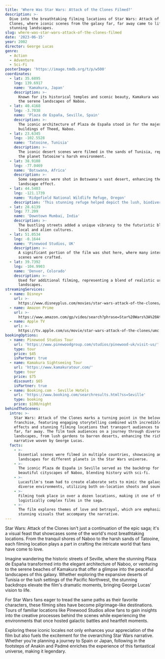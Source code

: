 ```yaml
---
title: 'Where Was Star Wars: Attack of the Clones Filmed?'
description: >-
  Dive into the breathtaking filming locations of Star Wars: Attack of the
  Clones, where iconic scenes from the galaxy far, far away came to life in
  stunning landscapes.
slug: where-was-star-wars-attack-of-the-clones-filmed
date: '2023-06-15'
year: 2002
director: George Lucas
genre:
  - Action
  - Adventure
  - Sci-Fi
posterImage: 'https://image.tmdb.org/t/p/w500'
coordinates:
  - lat: 35.6895
    lng: 139.6917
    name: 'Kamakura, Japan'
    description: >-
      Known for its historical temples and scenic beauty, Kamakura was used for
      the serene landscapes of Naboo.
  - lat: 40.4168
    lng: -3.7038
    name: 'Plaza de España, Seville, Spain'
    description: >-
      The iconic architecture of Plaza de España stood in for the majestic
      buildings of Theed, Naboo.
  - lat: 23.6345
    lng: -102.5528
    name: 'Tatooine, Tunisia'
    description: >-
      The iconic desert scenes were filmed in the sands of Tunisia, replicating
      the planet Tatooine's harsh environment.
  - lat: 38.9108
    lng: -77.0469
    name: 'Botswana, Africa'
    description: >-
      Some sequences were shot in Botswana's vast desert, enhancing the alien
      landscape effect.
  - lat: 44.5403
    lng: -121.1739
    name: 'Ridgefield National Wildlife Refuge, Oregon'
    description: 'This stunning refuge helped depict the lush, biodiverse world of Naboo.'
  - lat: 28.6139
    lng: 77.209
    name: 'Downtown Mumbai, India'
    description: >-
      The bustling streets added a unique vibrancy to the futuristic blending of
      local and alien cultures.
  - lat: 51.0534
    lng: -0.1644
    name: 'Pinewood Studios, UK'
    description: >-
      A significant portion of the film was shot here, where many interior
      scenes were crafted.
  - lat: 39.7392
    lng: -104.9903
    name: 'Denver, Colorado'
    description: >-
      Used for additional filming, representing a blend of realistic urban
      landscapes.
streamingServices:
  - name: Disney+
    url: >-
      https://www.disneyplus.com/movies/star-wars-attack-of-the-clones/7EIFWbnl7Gv0
  - name: Amazon Prime
    url: >-
      https://www.amazon.com/gp/video/search?phrase=Star%20Wars%3A%20Attack%20of%20the%20Clones
  - name: Apple TV
    url: >-
      https://tv.apple.com/us/movie/star-wars-attack-of-the-clones/umc.cmc.8t3rykg5fjhb9mcgo80g1to3f
bookingOptions:
  - name: Pinewood Studios Tour
    url: 'https://www.pinewoodgroup.com/studios/pinewood-uk/visit-us/'
    type: tour
    price: $45
    isPartner: true
  - name: Kamakura Sightseeing Tour
    url: 'https://www.kamakuratour.com/'
    type: tour
    price: $75
    discount: $65
    isPartner: true
  - name: Booking.com - Seville Hotels
    url: 'https://www.booking.com/searchresults.html?ss=Seville'
    type: booking
    price: $100/night
behindTheScenes:
  intro: >-
    Star Wars: Attack of the Clones marks a turning point in the beloved
    franchise, featuring engaging storytelling combined with incredible visual
    effects and stunning filming locations that transport audiences to a galaxy
    far, far away. The film took audiences on a journey through diverse
    landscapes, from lush gardens to barren deserts, enhancing the rich
    narrative woven by George Lucas.
  facts:
    - >-
      Essential scenes were filmed in multiple countries, showcasing an array of
      landscapes for different planets in the Star Wars universe.
    - >-
      The iconic Plaza de España in Seville served as the backdrop for the
      beautiful cityscapes of Naboo, blending history with sci-fi.
    - >-
      Lucasfilm's team had to create elaborate sets to mimic the galaxy's
      diverse environments, utilizing both on-location shoots and sound stages.
    - >-
      Filming took place in over a dozen locations, making it one of the most
      logistically complex films in the saga.
    - >-
      The film explores themes of love and betrayal, which are emphasized by the
      stunning visuals that accompany the narrative.
---
```


<StarWarsAttackOfTheClonesGuide />

Star Wars: Attack of the Clones isn't just a continuation of the epic saga; it's a visual feast that showcases some of the world's most breathtaking locations. From the tranquil shores of Naboo to the harsh sands of Tatooine, each filming location plays a part in crafting the intricate world that fans have come to love.

Imagine wandering the historic streets of Seville, where the stunning Plaza de España transformed into the elegant architecture of Naboo, or venturing to the serene beaches of Kamakura that offer a glimpse into the peaceful landscapes of this galaxy. Whether exploring the expansive deserts of Tunisia or the lush settings of the Pacific Northwest, the stunning backdrops elevate the film's dramatic moments, bringing George Lucas’ vision to life.

For Star Wars fans eager to tread the same paths as their favorite characters, these filming sites have become pilgrimage-like destinations. Tours of familiar locations like Pinewood Studios allow fans to gain insights into the creative processes behind the scenes while experiencing the environments that once hosted galactic battles and heartfelt moments.

Exploring these iconic locales not only enhances your appreciation of the film but also fuels the excitement for the overarching Star Wars narrative. Whether you’re planning a journey to Spain or Japan, following in the footsteps of Anakin and Padmé enriches the experience of this fantastical universe, making it legendary.
